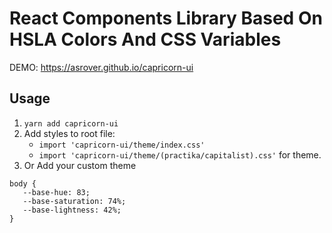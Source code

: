 # React Components Library Based On HSLA Colors And CSS Variables

DEMO: https://asrover.github.io/capricorn-ui

## Usage

1. `yarn add capricorn-ui`
2. Add styles to root file:
    - `import 'capricorn-ui/theme/index.css'`
    - `import 'capricorn-ui/theme/(practika/capitalist).css'` for theme.
3. Or Add your custom theme
```
body {
   --base-hue: 83;
   --base-saturation: 74%;
   --base-lightness: 42%;
}
```
